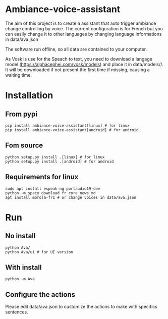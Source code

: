 # Ambiance-voice-assistant
The aim of this project is to create a assistant that auto trigger ambiance change controlling by voice.
The current configuration is for French but you can easily change it to other
languages by changing language informations in data/ava.json

The software run offline, so all data are contained to your computer.


As Vosk is use for the Speach to text, you need to download a langage model (https://alphacephei.com/vosk/models) and place it in data/models/<language>/.
It will be downloaded if not present the first time if missing, causing a waiting time. 


# Installation

## From pypi

```
pip install ambiance-voice-assistant[linux] # for linux
pip install ambiance-voice-assistant[android] # for android
```

## Fom source

```
python setup.py install .[linux] # for linux
python setup.py install .[android] # for android
```

## Requirements for linux

```
sudo apt install espeak-ng portaudio19-dev
python -m spacy download fr_core_news_md
apt install mbrola-fr1 # or change voices in data/ava.json
```


# Run
## No install

```
python Ava/
python Ava/ui # for UI version
```

## With install
```
python -m Ava
```

## Configure the actions

Please edit data/ava.json to customize the actions to make with specifics sentences.